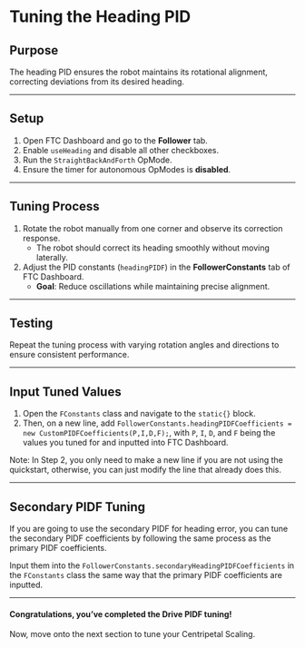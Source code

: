 # Tuning the Heading PID

## Purpose

The heading PID ensures the robot maintains its rotational alignment, correcting deviations from its desired heading.

---

## Setup

1. Open FTC Dashboard and go to the **Follower** tab.
2. Enable `useHeading` and disable all other checkboxes.
3. Run the `StraightBackAndForth` OpMode.
4. Ensure the timer for autonomous OpModes is **disabled**.

---

## Tuning Process

1. Rotate the robot manually from one corner and observe its correction response.
    - The robot should correct its heading smoothly without moving laterally.
2. Adjust the PID constants (`headingPIDF`) in the **FollowerConstants** tab of FTC Dashboard.
    - **Goal**: Reduce oscillations while maintaining precise alignment.

---

## Testing

Repeat the tuning process with varying rotation angles and directions to ensure consistent performance.

---

## Input Tuned Values

1. Open the `FConstants` class and navigate to the `static{}` block.
2. Then, on a new line, add `FollowerConstants.headingPIDFCoefficients = new CustomPIDFCoefficients(P,I,D,F);`, with `P`, `I`, `D`, and `F` being the values you tuned for and inputted into FTC Dashboard.

Note: In Step 2, you only need to make a new line if you are not using the quickstart, otherwise, you can just modify the line that already does this.

---

## Secondary PIDF Tuning

If you are going to use the secondary PIDF for heading error, you can tune the secondary PIDF coefficients by following the same process as the primary PIDF coefficients.  

Input them into the `FollowerConstants.secondaryHeadingPIDFCoefficients` in the `FConstants` class the same way that the primary PIDF coefficients are inputted.

---

#### Congratulations, you’ve completed the Drive PIDF tuning!
Now, move onto the next section to tune your Centripetal Scaling.

